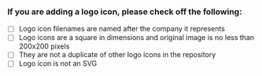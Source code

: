 ### If you are adding a logo icon, please check off the following:

- [ ] Logo icon filenames are named after the company it represents
- [ ] Logo icons are a square in dimensions and original image is no less than 200x200 pixels
- [ ] They are not a duplicate of other logo icons in the repository
- [ ] Logo icon is not an SVG
